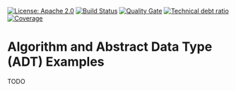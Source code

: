 [![License: Apache 2.0](https://img.shields.io/badge/License-Apache%202.0-blue.svg)](https://opensource.org/licenses/Apache-2.0) 
[![Build Status][travis-badge]][travis-badge-url] 
[![Quality Gate][sonarqube-badge]][sonarqube-badge-url] 
[![Technical debt ratio][technical-debt-ratio-badge]][technical-debt-ratio-badge-url] 
[![Coverage][coverage-badge]][coverage-badge-url] 

Algorithm and Abstract Data Type (ADT) Examples
====================================================
TODO


[travis-badge]: https://travis-ci.org/indrabasak/adt-algo-example.svg?branch=master
[travis-badge-url]: https://travis-ci.org/indrabasak/adt-algo-example

[sonarqube-badge]: https://sonarcloud.io/api/badges/gate?key=com.basaki.example:adt-algo-example
[sonarqube-badge-url]: https://sonarcloud.io/dashboard/index/com.basaki.example:adt-algo-example 

[technical-debt-ratio-badge]: https://sonarcloud.io/api/badges/measure?key=com.basaki.example:adt-algo-example&metric=sqale_debt_ratio
[technical-debt-ratio-badge-url]: https://sonarcloud.io/dashboard/index/com.basaki.example:adt-algo-example 

[coverage-badge]: https://sonarcloud.io/api/badges/measure?key=com.basaki.example:adt-algo-example&metric=coverage
[coverage-badge-url]: https://sonarcloud.io/dashboard/index/com.basaki.example:adt-algo-example


